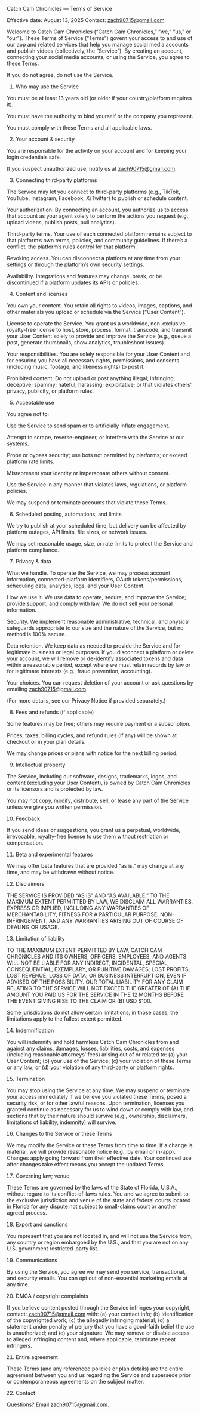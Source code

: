 Catch Cam Chronicles — Terms of Service

Effective date: August 13, 2025
Contact: zach90715@gmail.com

Welcome to Catch Cam Chronicles (“Catch Cam Chronicles,” “we,” “us,” or “our”). These Terms of Service (“Terms”) govern your access to and use of our app and related services that help you manage social media accounts and publish videos (collectively, the “Service”). By creating an account, connecting your social media accounts, or using the Service, you agree to these Terms.

If you do not agree, do not use the Service.

1) Who may use the Service

You must be at least 13 years old (or older if your country/platform requires it).

You must have the authority to bind yourself or the company you represent.

You must comply with these Terms and all applicable laws.

2) Your account & security

You are responsible for the activity on your account and for keeping your login credentials safe.

If you suspect unauthorized use, notify us at zach90715@gmail.com.

3) Connecting third-party platforms

The Service may let you connect to third-party platforms (e.g., TikTok, YouTube, Instagram, Facebook, X/Twitter) to publish or schedule content.

Your authorization. By connecting an account, you authorize us to access that account as your agent solely to perform the actions you request (e.g., upload videos, publish posts, pull analytics).

Third-party terms. Your use of each connected platform remains subject to that platform’s own terms, policies, and community guidelines. If there’s a conflict, the platform’s rules control for that platform.

Revoking access. You can disconnect a platform at any time from your settings or through the platform’s own security settings.

Availability. Integrations and features may change, break, or be discontinued if a platform updates its APIs or policies.

4) Content and licenses

You own your content. You retain all rights to videos, images, captions, and other materials you upload or schedule via the Service (“User Content”).

License to operate the Service. You grant us a worldwide, non-exclusive, royalty-free license to host, store, process, format, transcode, and transmit your User Content solely to provide and improve the Service (e.g., queue a post, generate thumbnails, show analytics, troubleshoot issues).

Your responsibilities. You are solely responsible for your User Content and for ensuring you have all necessary rights, permissions, and consents (including music, footage, and likeness rights) to post it.

Prohibited content. Do not upload or post anything illegal; infringing; deceptive; spammy; hateful; harassing; exploitative; or that violates others’ privacy, publicity, or platform rules.

5) Acceptable use

You agree not to:

Use the Service to send spam or to artificially inflate engagement.

Attempt to scrape, reverse-engineer, or interfere with the Service or our systems.

Probe or bypass security; use bots not permitted by platforms; or exceed platform rate limits.

Misrepresent your identity or impersonate others without consent.

Use the Service in any manner that violates laws, regulations, or platform policies.

We may suspend or terminate accounts that violate these Terms.

6) Scheduled posting, automations, and limits

We try to publish at your scheduled time, but delivery can be affected by platform outages, API limits, file sizes, or network issues.

We may set reasonable usage, size, or rate limits to protect the Service and platform compliance.

7) Privacy & data

What we handle. To operate the Service, we may process account information, connected-platform identifiers, OAuth tokens/permissions, scheduling data, analytics, logs, and your User Content.

How we use it. We use data to operate, secure, and improve the Service; provide support; and comply with law. We do not sell your personal information.

Security. We implement reasonable administrative, technical, and physical safeguards appropriate to our size and the nature of the Service, but no method is 100% secure.

Data retention. We keep data as needed to provide the Service and for legitimate business or legal purposes. If you disconnect a platform or delete your account, we will remove or de-identify associated tokens and data within a reasonable period, except where we must retain records by law or for legitimate interests (e.g., fraud prevention, accounting).

Your choices. You can request deletion of your account or ask questions by emailing zach90715@gmail.com.

(For more details, see our Privacy Notice if provided separately.)

8) Fees and refunds (if applicable)

Some features may be free; others may require payment or a subscription.

Prices, taxes, billing cycles, and refund rules (if any) will be shown at checkout or in your plan details.

We may change prices or plans with notice for the next billing period.

9) Intellectual property

The Service, including our software, designs, trademarks, logos, and content (excluding your User Content), is owned by Catch Cam Chronicles or its licensors and is protected by law.

You may not copy, modify, distribute, sell, or lease any part of the Service unless we give you written permission.

10) Feedback

If you send ideas or suggestions, you grant us a perpetual, worldwide, irrevocable, royalty-free license to use them without restriction or compensation.

11) Beta and experimental features

We may offer beta features that are provided “as is,” may change at any time, and may be withdrawn without notice.

12) Disclaimers

THE SERVICE IS PROVIDED “AS IS” AND “AS AVAILABLE.” TO THE MAXIMUM EXTENT PERMITTED BY LAW, WE DISCLAIM ALL WARRANTIES, EXPRESS OR IMPLIED, INCLUDING ANY WARRANTIES OF MERCHANTABILITY, FITNESS FOR A PARTICULAR PURPOSE, NON-INFRINGEMENT, AND ANY WARRANTIES ARISING OUT OF COURSE OF DEALING OR USAGE.

13) Limitation of liability

TO THE MAXIMUM EXTENT PERMITTED BY LAW, CATCH CAM CHRONICLES AND ITS OWNERS, OFFICERS, EMPLOYEES, AND AGENTS WILL NOT BE LIABLE FOR ANY INDIRECT, INCIDENTAL, SPECIAL, CONSEQUENTIAL, EXEMPLARY, OR PUNITIVE DAMAGES; LOST PROFITS; LOST REVENUE; LOSS OF DATA; OR BUSINESS INTERRUPTION, EVEN IF ADVISED OF THE POSSIBILITY. OUR TOTAL LIABILITY FOR ANY CLAIM RELATING TO THE SERVICE WILL NOT EXCEED THE GREATER OF (A) THE AMOUNT YOU PAID US FOR THE SERVICE IN THE 12 MONTHS BEFORE THE EVENT GIVING RISE TO THE CLAIM OR (B) USD $100.

Some jurisdictions do not allow certain limitations; in those cases, the limitations apply to the fullest extent permitted.

14) Indemnification

You will indemnify and hold harmless Catch Cam Chronicles from and against any claims, damages, losses, liabilities, costs, and expenses (including reasonable attorneys’ fees) arising out of or related to: (a) your User Content; (b) your use of the Service; (c) your violation of these Terms or any law; or (d) your violation of any third-party or platform rights.

15) Termination

You may stop using the Service at any time. We may suspend or terminate your access immediately if we believe you violated these Terms, posed a security risk, or for other lawful reasons. Upon termination, licenses you granted continue as necessary for us to wind down or comply with law, and sections that by their nature should survive (e.g., ownership, disclaimers, limitations of liability, indemnity) will survive.

16) Changes to the Service or these Terms

We may modify the Service or these Terms from time to time. If a change is material, we will provide reasonable notice (e.g., by email or in-app). Changes apply going forward from their effective date. Your continued use after changes take effect means you accept the updated Terms.

17) Governing law; venue

These Terms are governed by the laws of the State of Florida, U.S.A., without regard to its conflict-of-laws rules. You and we agree to submit to the exclusive jurisdiction and venue of the state and federal courts located in Florida for any dispute not subject to small-claims court or another agreed process.

18) Export and sanctions

You represent that you are not located in, and will not use the Service from, any country or region embargoed by the U.S., and that you are not on any U.S. government restricted-party list.

19) Communications

By using the Service, you agree we may send you service, transactional, and security emails. You can opt out of non-essential marketing emails at any time.

20) DMCA / copyright complaints

If you believe content posted through the Service infringes your copyright, contact: zach90715@gmail.com with: (a) your contact info; (b) identification of the copyrighted work; (c) the allegedly infringing material; (d) a statement under penalty of perjury that you have a good-faith belief the use is unauthorized; and (e) your signature. We may remove or disable access to alleged infringing content and, where applicable, terminate repeat infringers.

21) Entire agreement

These Terms (and any referenced policies or plan details) are the entire agreement between you and us regarding the Service and supersede prior or contemporaneous agreements on the subject matter.

22) Contact

Questions? Email zach90715@gmail.com.

